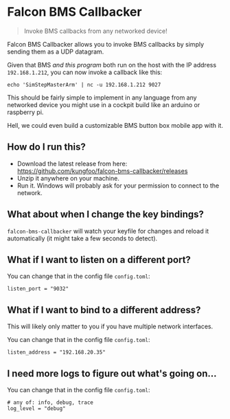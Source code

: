 # Falcon BMS Callbacker

> Invoke BMS callbacks from any networked device!

Falcon BMS Callbacker allows you to invoke BMS callbacks by simply sending them as a UDP datagram.

Given that BMS _and this program_ both run on the host with the IP address `192.168.1.212`, you can now invoke a callback like this:

```
echo 'SimStepMasterArm' | nc -u 192.168.1.212 9027
```

This should be fairly simple to implement in any language from any networked device you might use in a cockpit build like an arduino or raspberry pi.

Hell, we could even build a customizable BMS button box mobile app with it.

## How do I run this?

- Download the latest release from here: https://github.com/kungfoo/falcon-bms-callbacker/releases
- Unzip it anywhere on your machine.
- Run it. Windows will probably ask for your permission to connect to the network.

## What about when I change the key bindings?

`falcon-bms-callbacker` will watch your keyfile for changes and reload it automatically (it might take a few seconds to detect).

## What if I want to listen on a different port?

You can change that in the config file `config.toml`:

```
listen_port = "9032"
```

## What if I want to bind to a different address?

This will likely only matter to you if you have multiple network interfaces.

You can change that in the config file `config.toml`:

```
listen_address = "192.168.20.35"
```

## I need more logs to figure out what's going on...

You can change that in the config file `config.toml`:

```
# any of: info, debug, trace
log_level = "debug"
```
